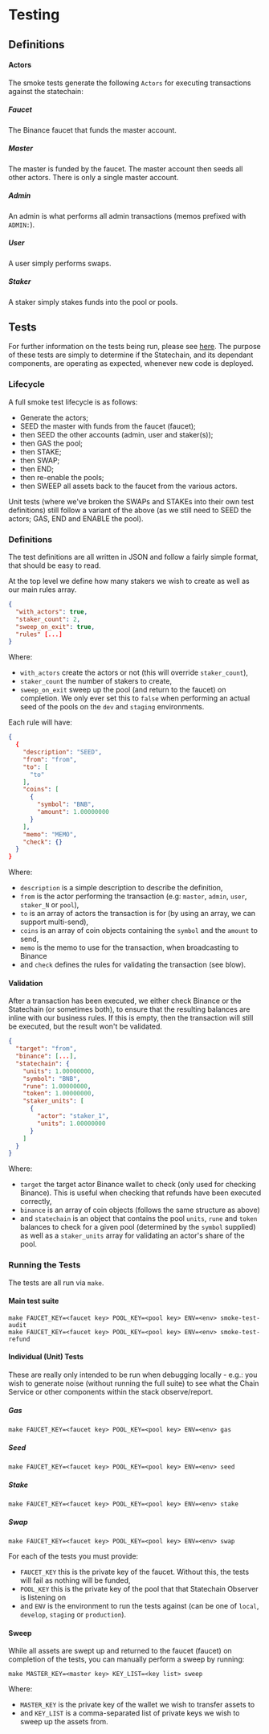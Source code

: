 # Testing

## Definitions

#### Actors
The smoke tests generate the following `Actors` for executing transactions against the statechain:

##### Faucet
The Binance faucet that funds the master account.

##### Master
The master is funded by the faucet. The master account then seeds all other actors. There is only a single master account.

##### Admin
An admin is what performs all admin transactions (memos prefixed with `ADMIN:`).

##### User
A user simply performs swaps.

##### Staker
A staker simply stakes funds into the pool or pools.

## Tests

For further information on the tests being run, please see [here](https://docs.google.com/spreadsheets/d/1sLK0FE-s6LInWijqKgxAzQk2RiSDZO1GL58kAD62ch0). The purpose of these tests are simply to determine if the Statechain, and its dependant components, are operating as expected, whenever new code is deployed. 

### Lifecycle

A full smoke test lifecycle is as follows:

* Generate the actors;
* SEED the master with funds from the faucet (faucet);
* then SEED the other accounts (admin, user and staker(s));
* then GAS the pool;
* then STAKE;
* then SWAP;
* then END;
* then re-enable the pools;
* then SWEEP all assets back to the faucet from the various actors.

Unit tests (where we've broken the SWAPs and STAKEs into their own test definitions) still follow a variant of the above (as we still need to SEED the actors; GAS, END and ENABLE the pool).

### Definitions

The test definitions are all written in JSON and follow a fairly simple format, that should be easy to read.

At the top level we define how many stakers we wish to create as well as our main rules array. 

```json
{
  "with_actors": true,
  "staker_count": 2,
  "sweep_on_exit": true,
  "rules" [...]
}
```

Where:

* `with_actors` create the actors or not (this will override `staker_count`),
* `staker_count` the number of stakers to create,
* `sweep_on_exit` sweep up the pool (and return to the faucet) on completion. We only ever set this to `false` when performing an actual seed of the pools on the `dev` and `staging` environments.

Each rule will have:

```json
{
  {
    "description": "SEED",
    "from": "from",
    "to": [
      "to"
    ],
    "coins": [
      {
        "symbol": "BNB",
        "amount": 1.00000000
      }
    ],
    "memo": "MEMO",
    "check": {}
  }
}
```

Where:

* `description` is a simple description to describe the definition,
* `from` is the actor performing the transaction (e.g: `master`, `admin`, `user`, `staker_N` or `pool`),
* `to` is an array of actors the transaction is for (by using an array, we can support multi-send),
* `coins` is an array of coin objects containing the `symbol` and the `amount` to send,
* `memo` is the memo to use for the transaction, when broadcasting to Binance
* and `check` defines the rules for validating the transaction (see blow).

#### Validation

After a transaction has been executed, we either check Binance or the Statechain (or sometimes both), to ensure that the resulting balances are inline with our business rules. If this is empty, then the transaction will still be executed, but the result won't be validated.

```json
{
  "target": "from",
  "binance": [...],
  "statechain": {
    "units": 1.00000000,
    "symbol": "BNB",
    "rune": 1.00000000,
    "token": 1.00000000,
    "staker_units": [
      {
        "actor": "staker_1",
        "units": 1.00000000
      }
    ]
  }
}
```

Where:

* `target` the target actor Binance wallet to check (only used for checking Binance). This is useful when checking that refunds have been executed correctly,
* `binance` is an array of coin objects (follows the same structure as above)
* and `statechain` is an object that contains the pool `units`, `rune` and `token` balances to check for a given pool (determined by the `symbol` supplied) as well as a `staker_units` array for validating an actor's share of the pool.

### Running the Tests

The tests are all run via `make`.

#### Main test suite

```shell script
make FAUCET_KEY=<faucet key> POOL_KEY=<pool key> ENV=<env> smoke-test-audit
make FAUCET_KEY=<faucet key> POOL_KEY=<pool key> ENV=<env> smoke-test-refund
```

#### Individual (Unit) Tests

These are really only intended to be run when debugging locally - e.g.: you wish to generate noise (without running the full suite) to see what the Chain Service or other components within the stack observe/report.

##### Gas

```shell script
make FAUCET_KEY=<faucet key> POOL_KEY=<pool key> ENV=<env> gas
```

##### Seed

```shell script
make FAUCET_KEY=<faucet key> POOL_KEY=<pool key> ENV=<env> seed
```

##### Stake

```shell script
make FAUCET_KEY=<faucet key> POOL_KEY=<pool key> ENV=<env> stake
```

##### Swap

```shell script
make FAUCET_KEY=<faucet key> POOL_KEY=<pool key> ENV=<env> swap
```

For each of the tests you must provide:

* `FAUCET_KEY` this is the private key of the faucet. Without this, the tests will fail as nothing will be funded,
* `POOL_KEY` this is the private key of the pool that that Statechain Observer is listening on
* and `ENV` is the environment to run the tests against (can be one of `local`, `develop`, `staging` or `production`).

#### Sweep

While all assets are swept up and returned to the faucet (faucet) on completion of the tests, you can manually perform a sweep by running:

```shell script
make MASTER_KEY=<master key> KEY_LIST=<key list> sweep
```

Where:

* `MASTER_KEY` is the private key of the wallet we wish to transfer assets to
* and `KEY_LIST` is a comma-separated list of private keys we wish to sweep up the assets from.
